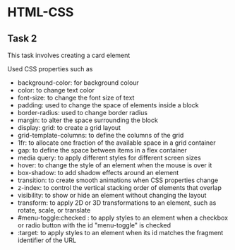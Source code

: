 # HTML-CSS

## Task 2

This task involves creating a card element

Used CSS properties such as 
- background-color: for background colour
- color: to change text color
- font-size: to change the font size of text
- padding: used to change the space of elements inside a block
- border-radius: used to change border radius
- margin: to alter the space surrounding the block
- display: grid: to create a grid layout
- grid-template-columns: to define the columns of the grid
- 1fr: to allocate one fraction of the available space in a grid container
- gap: to define the space between items in a flex container
- media query: to apply different styles for different screen sizes
- hover: to change the style of an element when the mouse is over it
- box-shadow: to add shadow effects around an element
- transition: to create smooth animations when CSS properties change
- z-index: to control the vertical stacking order of elements that overlap
- visibility: to show or hide an element without changing the layout
- transform: to apply 2D or 3D transformations to an element, such as rotate, scale, or translate
- #menu-toggle:checked : to apply styles to an element when a checkbox or radio button with the id "menu-toggle" is checked
- :target: to apply styles to an element when its id matches the fragment identifier of the URL